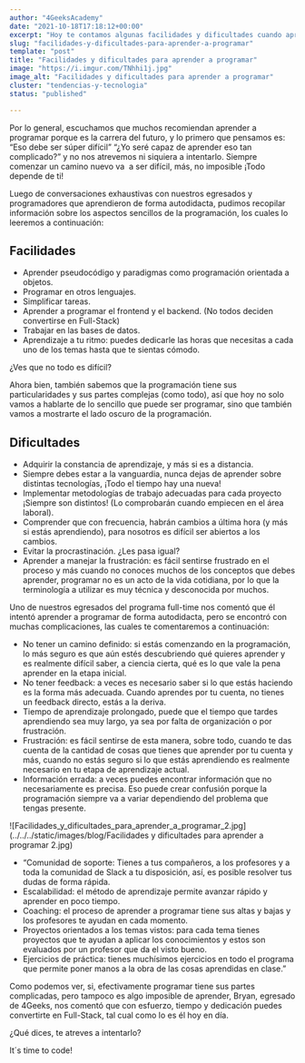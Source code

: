 ```yaml
---
author: "4GeeksAcademy"
date: "2021-10-18T17:18:12+00:00"
excerpt: "Hoy te contamos algunas facilidades y dificultades cuando aprendemos a programar"
slug: "facilidades-y-dificultades-para-aprender-a-programar"
template: "post"
title: "Facilidades y dificultades para aprender a programar"
image: "https://i.imgur.com/TNhhi1j.jpg"
image_alt: "Facilidades y dificultades para aprender a programar"
cluster: "tendencias-y-tecnologia"
status: "published"

---
```


Por lo general, escuchamos que muchos recomiendan aprender a programar porque es la carrera del futuro, y lo primero que pensamos es: “Eso debe ser súper difícil” “¿Yo seré capaz de aprender eso tan complicado?” y no nos atrevemos ni siquiera a intentarlo. Siempre comenzar un camino nuevo va  a ser difícil, más, no imposible ¡Todo depende de ti!

Luego de conversaciones exhaustivas con nuestros egresados y programadores que aprendieron de forma autodidacta, pudimos recopilar información sobre los aspectos sencillos de la programación, los cuales lo leeremos a continuación:

## Facilidades

- Aprender pseudocódigo y paradigmas como programación orientada a objetos.
- Programar en otros lenguajes.
- Simplificar tareas.
- Aprender a programar el frontend y el backend. (No todos deciden convertirse en Full-Stack)
- Trabajar en las bases de datos.
- Aprendizaje a tu ritmo: puedes dedicarle las horas que necesitas a cada uno de los temas hasta que te sientas cómodo.

¿Ves que no todo es difícil?

Ahora bien, también sabemos que la programación tiene sus particularidades y sus partes complejas (como todo), así que hoy no solo vamos a hablarte de lo sencillo que puede ser programar, sino que también vamos a mostrarte el lado oscuro de la programación.

## Dificultades

- Adquirir la constancia de aprendizaje, y más si es a distancia.
- Siempre debes estar a la vanguardia, nunca dejas de aprender sobre distintas tecnologías, ¡Todo el tiempo hay una nueva!
- Implementar metodologías de trabajo adecuadas para cada proyecto ¡Siempre son distintos! (Lo comprobarán cuando empiecen en el área laboral).
- Comprender que con frecuencia, habrán cambios a última hora (y más si estás aprendiendo), para nosotros es difícil ser abiertos a los cambios.
- Evitar la procrastinación. ¿Les pasa igual?
- Aprender a manejar la frustración: es fácil sentirse frustrado en el proceso y más cuando no conoces muchos de los conceptos que debes aprender, programar no es un acto de la vida cotidiana, por lo que la terminología a utilizar es muy técnica y desconocida por muchos.

Uno de nuestros egresados del programa full-time nos comentó que él intentó aprender a programar de forma autodidacta, pero se encontró con muchas complicaciones, las cuales te comentaremos a continuación:

- No tener un camino definido: si estás comenzando en la programación, lo más seguro es que aún estés descubriendo qué quieres aprender y es realmente difícil saber, a ciencia cierta, qué es lo que vale la pena aprender en la etapa inicial.
- No tener feedback: a veces es necesario saber si lo que estás haciendo es la forma más adecuada. Cuando aprendes por tu cuenta, no tienes un feedback directo, estás a la deriva.
- Tiempo de aprendizaje prolongado, puede que el tiempo que tardes aprendiendo sea muy largo, ya sea por falta de organización o por frustración.
- Frustración: es fácil sentirse de esta manera, sobre todo, cuando te das cuenta de la cantidad de cosas que tienes que aprender por tu cuenta y más, cuando no estás seguro si lo que estás aprendiendo es realmente necesario en tu etapa de aprendizaje actual.
- Información errada: a veces puedes encontrar información que no necesariamente es precisa. Eso puede crear confusión porque la programación siempre va a variar dependiendo del problema que tengas presente.

![Facilidades_y_dificultades_para_aprender_a_programar_2.jpg](../../../static/images/blog/Facilidades y dificultades para aprender a programar 2.jpg)

- “Comunidad de soporte: Tienes a tus compañeros, a los profesores y a toda la comunidad de Slack a tu disposición, así, es posible resolver tus dudas de forma rápida.
- Escalabilidad: el método de aprendizaje permite avanzar rápido y aprender en poco tiempo.
- Coaching: el proceso de aprender a programar tiene sus altas y bajas y los profesores te ayudan en cada momento.
- Proyectos orientados a los temas vistos: para cada tema tienes proyectos que te ayudan a aplicar los conocimientos y estos son evaluados por un profesor que da el visto bueno.
- Ejercicios de práctica: tienes muchísimos ejercicios en todo el programa que permite poner manos a la obra de las cosas aprendidas en clase.”

Como podemos ver, si, efectivamente programar tiene sus partes complicadas, pero tampoco es algo imposible de aprender, Bryan, egresado de 4Geeks, nos comentó que con esfuerzo, tiempo y dedicación puedes convertirte en Full-Stack, tal cual como lo es él hoy en día.

¿Qué dices, te atreves a intentarlo?

It´s time to code!